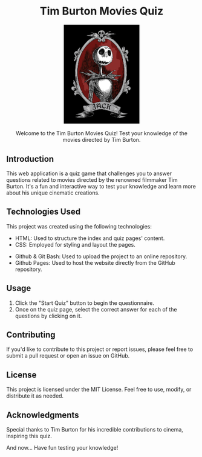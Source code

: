 

<div align="center">

# Tim Burton Movies Quiz

  <img src="./assets/nightmare-before-christmas-phone-wallpaper-thypix-38.jpg" alt="Jack Skelleton sonriendo sobre fondo negro" width=200><br>
  

Welcome to the Tim Burton Movies Quiz! Test your knowledge of the movies directed by Tim Burton.
</div>




## Introduction

This web application is a quiz game that challenges you to answer questions related to movies directed by the renowned filmmaker Tim Burton. It's a fun and interactive way to test your knowledge and learn more about his unique cinematic creations.

## Technologies Used

This project was created using the following technologies:

- HTML: Used to structure the index and quiz pages' content.
- CSS: Employed for styling and layout the pages.
<!-- - PENDIENTE DE CREAR: JavaScript: Implemented to add verification and functionality to the quiz. -->
- Github & Git Bash: Used to upload the project to an online repository.
- Github Pages: Used to host the website directly from the GitHub repository.

## Usage

1. Click the "Start Quiz" button to begin the questionnaire.
2. Once on the quiz page, select the correct answer for each of the questions by clicking on it.
<!-- 3. PENDIENTE DE AÑADIR: Press the "Submit" button to check the quiz result.
4. If any of the questions has not been answered or is incorrect, it will be marked in red to indicate the need for correction. -->


## Contributing

If you'd like to contribute to this project or report issues, please feel free to submit a pull request or open an issue on GitHub.

## License

This project is licensed under the MIT License. Feel free to use, modify, or distribute it as needed.

## Acknowledgments

Special thanks to Tim Burton for his incredible contributions to cinema, inspiring this quiz.

And now... Have fun testing your knowledge!

